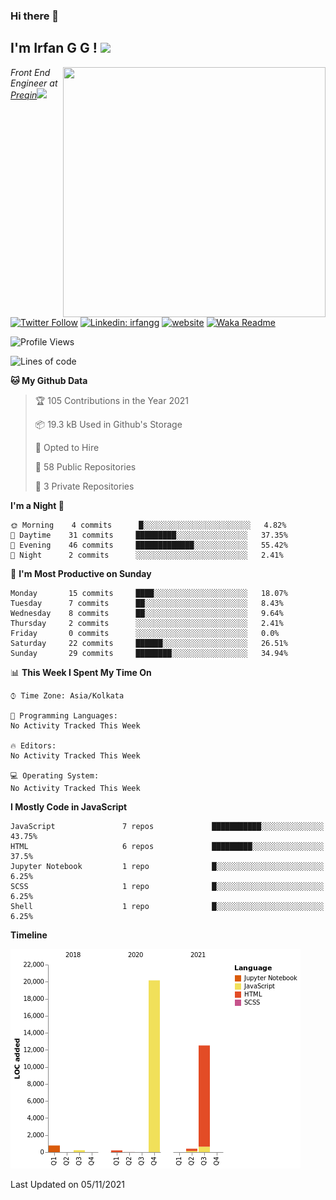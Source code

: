 ### Hi there 👋

<h2>I'm Irfan G G ! <img src='https://media.giphy.com/media/fZ91xzFtKWmoJSD4TK/giphy.gif' width='50'></h2>
<img align='right' src='https://media.giphy.com/media/ddZXIrimeaXY0xclfC/giphy.gif' width="420" height="400">

<p><em>Front End Engineer at <a href="https://www.preqin.com/">Preqin</a><img src="https://media.giphy.com/media/WUlplcMpOCEmTGBtBW/giphy.gif" width="30"> 
</em></p>

[![Twitter Follow](https://img.shields.io/twitter/follow/misteranmol?label=Follow)](https://twitter.com/intent/follow?screen_name=irfangg6)
[![Linkedin: irfangg](https://img.shields.io/badge/-irfangg-blue?style=flat-square&logo=Linkedin&logoColor=white&link=https://www.linkedin.com/in/irfangg/)](https://www.linkedin.com/in/irfangg/)
[![website](https://img.shields.io/badge/Website-46a2f1.svg?&style=flat-square&logo=Google-Chrome&logoColor=white&link=https://irfangg.github.io/)](https://irfangg.github.io/)
[![Waka Readme](https://github.com/irfangg/irfangg/actions/workflows/profile-readme-development-stats.yml/badge.svg)](https://github.com/irfangg/irfangg/actions/workflows/profile-readme-development-stats.yml)

<!--START_SECTION:waka-->
![Profile Views](http://img.shields.io/badge/Profile%20Views-0-blue)

![Lines of code](https://img.shields.io/badge/From%20Hello%20World%20I%27ve%20Written-34289%20lines%20of%20code-blue)

**🐱 My Github Data** 

> 🏆 105 Contributions in the Year 2021
 > 
> 📦 19.3 kB Used in Github's Storage 
 > 
> 💼 Opted to Hire
 > 
> 📜 58 Public Repositories 
 > 
> 🔑 3 Private Repositories  
 > 
**I'm a Night 🦉** 

```text
🌞 Morning    4 commits      █░░░░░░░░░░░░░░░░░░░░░░░░   4.82% 
🌆 Daytime    31 commits     █████████░░░░░░░░░░░░░░░░   37.35% 
🌃 Evening    46 commits     █████████████░░░░░░░░░░░░   55.42% 
🌙 Night      2 commits      ░░░░░░░░░░░░░░░░░░░░░░░░░   2.41%

```
📅 **I'm Most Productive on Sunday** 

```text
Monday       15 commits     ████░░░░░░░░░░░░░░░░░░░░░   18.07% 
Tuesday      7 commits      ██░░░░░░░░░░░░░░░░░░░░░░░   8.43% 
Wednesday    8 commits      ██░░░░░░░░░░░░░░░░░░░░░░░   9.64% 
Thursday     2 commits      ░░░░░░░░░░░░░░░░░░░░░░░░░   2.41% 
Friday       0 commits      ░░░░░░░░░░░░░░░░░░░░░░░░░   0.0% 
Saturday     22 commits     ██████░░░░░░░░░░░░░░░░░░░   26.51% 
Sunday       29 commits     ████████░░░░░░░░░░░░░░░░░   34.94%

```


📊 **This Week I Spent My Time On** 

```text
⌚︎ Time Zone: Asia/Kolkata

💬 Programming Languages: 
No Activity Tracked This Week

🔥 Editors: 
No Activity Tracked This Week

💻 Operating System: 
No Activity Tracked This Week

```

**I Mostly Code in JavaScript** 

```text
JavaScript               7 repos             ███████████░░░░░░░░░░░░░░   43.75% 
HTML                     6 repos             █████████░░░░░░░░░░░░░░░░   37.5% 
Jupyter Notebook         1 repo              █░░░░░░░░░░░░░░░░░░░░░░░░   6.25% 
SCSS                     1 repo              █░░░░░░░░░░░░░░░░░░░░░░░░   6.25% 
Shell                    1 repo              █░░░░░░░░░░░░░░░░░░░░░░░░   6.25%

```


**Timeline**

![Chart not found](https://raw.githubusercontent.com/irfangg/irfangg/main/charts/bar_graph.png) 


 Last Updated on 05/11/2021
<!--END_SECTION:waka-->
<!--
**irfangg/irfangg** is a ✨ _special_ ✨ repository because its `README.md` (this file) appears on your GitHub profile.

Here are some ideas to get you started:

- 🔭 I’m currently working on ...
- 🌱 I’m currently learning ...
- 👯 I’m looking to collaborate on ...
- 🤔 I’m looking for help with ...
- 💬 Ask me about ...
- 📫 How to reach me: ...
- 😄 Pronouns: ...
- ⚡ Fun fact: ...
-->

<!--
![visitors](https://visitor-badge.glitch.me/badge?page_id=github.com/irfangg)
![Irfan GG's GitHub stats](https://github-readme-stats.vercel.app/api?username=irfangg&show_icons=true&theme=radical)


[![Top Langs](https://github-readme-stats.vercel.app/api/top-langs/?username=irfangg&layout=compact)](https://github.com/irfangg/github-readme-stats)

[![irfangg's wakatime stats](https://github-readme-stats.vercel.app/api/wakatime?username=irfangg)](https://github.com/irfangg/github-readme-stats)


You can find me on [![Twitter][1.2]][1], or on [![LinkedIn][3.2]][3].
-->
<!-- Icons 

[1.2]: http://i.imgur.com/wWzX9uB.png (twitter icon without padding)
[2.2]: https://raw.githubusercontent.com/MartinHeinz/MartinHeinz/master/linkedin-3-16.png (LinkedIn icon without padding)
-->
<!-- Links to your social media accounts 

[1]: https://twitter.com/irfangg6
[2]: https://www.linkedin.com/in/irfangg/
-->
<!-- [![Waka Readme](https://github.com/irfangg/irfangg/actions/workflows/profile-readme-development-stats.yml/badge.svg)](https://github.com/irfangg/irfangg/actions/workflows/profile-readme-development-stats.yml) -->
